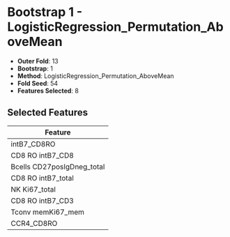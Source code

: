 # Bootstrap 1 - LogisticRegression_Permutation_AboveMean

- **Outer Fold**: 13
- **Bootstrap**: 1
- **Method**: LogisticRegression_Permutation_AboveMean
- **Fold Seed**: 54
- **Features Selected**: 8

## Selected Features

| Feature |
|---------|
| intB7_CD8RO |
| CD8 RO intB7_CD8 |
| Bcells CD27posIgDneg_total |
| CD8 RO intB7_total |
| NK Ki67_total |
| CD8 RO intB7_CD3 |
| Tconv memKi67_mem |
| CCR4_CD8RO |

